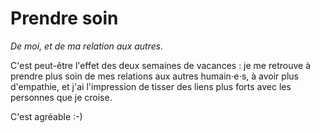 # Prendre soin

*De moi, et de ma relation aux autres.*

C'est peut-être l'effet des deux semaines de vacances : je me retrouve à prendre plus soin de mes relations aux autres humain⋅e⋅s, à avoir plus d'empathie, et j'ai l'impression de tisser des liens plus forts avec les personnes que je croise.

C'est agréable :-)